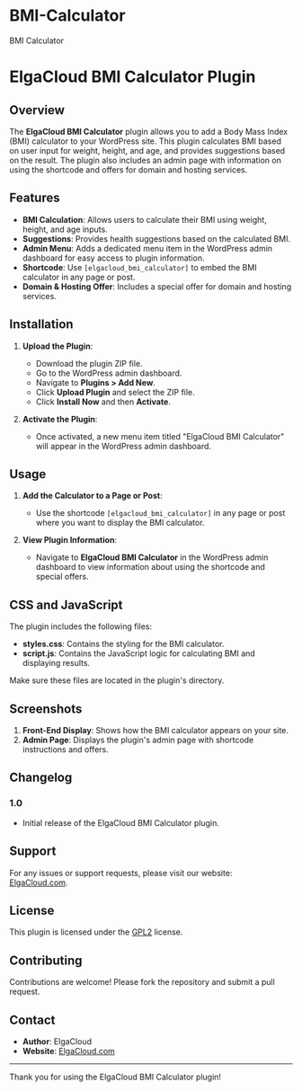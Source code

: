 # BMI-Calculator
BMI Calculator

# ElgaCloud BMI Calculator Plugin

## Overview

The **ElgaCloud BMI Calculator** plugin allows you to add a Body Mass Index (BMI) calculator to your WordPress site. This plugin calculates BMI based on user input for weight, height, and age, and provides suggestions based on the result. The plugin also includes an admin page with information on using the shortcode and offers for domain and hosting services.

## Features

- **BMI Calculation**: Allows users to calculate their BMI using weight, height, and age inputs.
- **Suggestions**: Provides health suggestions based on the calculated BMI.
- **Admin Menu**: Adds a dedicated menu item in the WordPress admin dashboard for easy access to plugin information.
- **Shortcode**: Use `[elgacloud_bmi_calculator]` to embed the BMI calculator in any page or post.
- **Domain & Hosting Offer**: Includes a special offer for domain and hosting services.

## Installation

1. **Upload the Plugin**:
   - Download the plugin ZIP file.
   - Go to the WordPress admin dashboard.
   - Navigate to **Plugins > Add New**.
   - Click **Upload Plugin** and select the ZIP file.
   - Click **Install Now** and then **Activate**.

2. **Activate the Plugin**:
   - Once activated, a new menu item titled "ElgaCloud BMI Calculator" will appear in the WordPress admin dashboard.

## Usage

1. **Add the Calculator to a Page or Post**:
   - Use the shortcode `[elgacloud_bmi_calculator]` in any page or post where you want to display the BMI calculator.

2. **View Plugin Information**:
   - Navigate to **ElgaCloud BMI Calculator** in the WordPress admin dashboard to view information about using the shortcode and special offers.

## CSS and JavaScript

The plugin includes the following files:
- **styles.css**: Contains the styling for the BMI calculator.
- **script.js**: Contains the JavaScript logic for calculating BMI and displaying results.

Make sure these files are located in the plugin's directory.

## Screenshots

1. **Front-End Display**: Shows how the BMI calculator appears on your site.
2. **Admin Page**: Displays the plugin's admin page with shortcode instructions and offers.

## Changelog

### 1.0
- Initial release of the ElgaCloud BMI Calculator plugin.

## Support

For any issues or support requests, please visit our website: [ElgaCloud.com](https://elgacloud.com/).

## License

This plugin is licensed under the [GPL2](https://opensource.org/licenses/GPL-2.0) license.

## Contributing

Contributions are welcome! Please fork the repository and submit a pull request.

## Contact

- **Author**: ElgaCloud
- **Website**: [ElgaCloud.com](https://elgacloud.com/)

---

Thank you for using the ElgaCloud BMI Calculator plugin!
